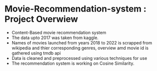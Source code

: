 # Movie-Recommendation-system : Project Overwiew
* Content-Based movie recommendation system 
* The data upto 2017 was taken from kaggle. 
* Names of movies launched from years 2018 to 2022 is scrapped from wikipedia and thier corresponding genres, overview amd movie id is gathered using tmdb api
* Data is cleaned and preprocessed using various techniques for use 
* The recommendation system is working on Cosine Similarity.

